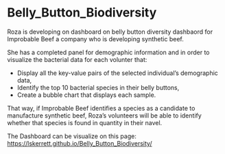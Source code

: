 # Belly_Button_Biodiversity

Roza is developing on dashboard on belly button diversity dashbaord for Improbable Beef a company who is developing synthetic beef.<br/>

She has a completed panel for demographic information and in order to visualize the bacterial data for each volunter that:<br/>

- Display all the key-value pairs of the selected individual’s demographic data,<br/>
- Identify the top 10 bacterial species in their belly buttons,<br/>
- Create a bubble chart that displays each sample.<br/>

That way, if Improbable Beef identifies a species as a candidate to manufacture synthetic beef, Roza’s volunteers will be able to identify whether that species is found in quantity in their navel.<br/>

The Dashboard can be visualize on this page:  https://lskerrett.github.io/Belly_Button_Biodiversity/
